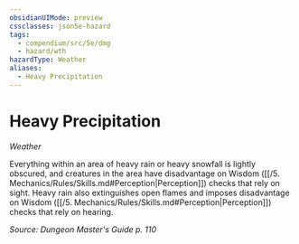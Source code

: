 ```yaml
---
obsidianUIMode: preview
cssclasses: json5e-hazard
tags:
  - compendium/src/5e/dmg
  - hazard/wth
hazardType: Weather
aliases:
  - Heavy Precipitation
---
```

# Heavy Precipitation
*Weather*  

Everything within an area of heavy rain or heavy snowfall is lightly obscured, and creatures in the area have disadvantage on Wisdom ([[/5. Mechanics/Rules/Skills.md#Perception\|Perception]]) checks that rely on sight. Heavy rain also extinguishes open flames and imposes disadvantage on Wisdom ([[/5. Mechanics/Rules/Skills.md#Perception\|Perception]]) checks that rely on hearing.

*Source: Dungeon Master's Guide p. 110*
